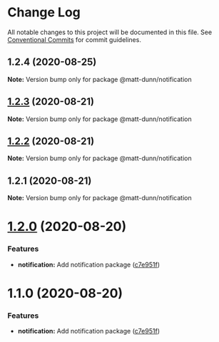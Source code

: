 # Change Log

All notable changes to this project will be documented in this file.
See [Conventional Commits](https://conventionalcommits.org) for commit guidelines.

## 1.2.4 (2020-08-25)

**Note:** Version bump only for package @matt-dunn/notification





## [1.2.3](https://github.com/matt-dunn/packages/compare/@matt-dunn/notification@1.2.2...@matt-dunn/notification@1.2.3) (2020-08-21)

**Note:** Version bump only for package @matt-dunn/notification





## [1.2.2](https://github.com/matt-dunn/packages/compare/@matt-dunn/notification@1.2.1...@matt-dunn/notification@1.2.2) (2020-08-21)

**Note:** Version bump only for package @matt-dunn/notification





## 1.2.1 (2020-08-21)

**Note:** Version bump only for package @matt-dunn/notification





# [1.2.0](https://github.com/matt-dunn/packages/compare/@matt-dunn/notification@1.1.0...@matt-dunn/notification@1.2.0) (2020-08-20)


### Features

* **notification:** Add notification package ([c7e951f](https://github.com/matt-dunn/packages/commit/c7e951f91e4ca15c1f386a6a778c9d2e19d0190a))





# 1.1.0 (2020-08-20)


### Features

* **notification:** Add notification package ([c7e951f](https://github.com/matt-dunn/packages/commit/c7e951f91e4ca15c1f386a6a778c9d2e19d0190a))
